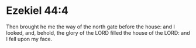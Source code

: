 # Ezekiel 44:4

Then brought he me the way of the north gate before the house: and I looked, and, behold, the glory of the LORD filled the house of the LORD: and I fell upon my face.